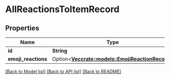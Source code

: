 # AllReactionsToItemRecord

## Properties

Name | Type | Description | Notes
------------ | ------------- | ------------- | -------------
**id** | **String** |  | 
**emoji_reactions** | Option<[**Vec<crate::models::EmojiReactionRecord>**](EmojiReactionRecord.md)> |  | [optional]

[[Back to Model list]](../README.md#documentation-for-models) [[Back to API list]](../README.md#documentation-for-api-endpoints) [[Back to README]](../README.md)


